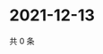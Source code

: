 # 2021-12-13

共 0 条

<!-- BEGIN WEIBO -->
<!-- 最后更新时间 Mon Dec 13 2021 13:08:26 GMT+0800 (China Standard Time) -->

<!-- END WEIBO -->
